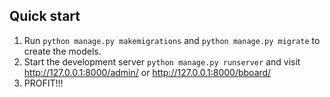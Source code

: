 Quick start
-----------

1. Run ``python manage.py makemigrations`` and ``python manage.py migrate`` to create the models.
2. Start the development server ``python manage.py runserver`` and visit http://127.0.0.1:8000/admin/ or http://127.0.0.1:8000/bboard/
3. PROFIT!!!
